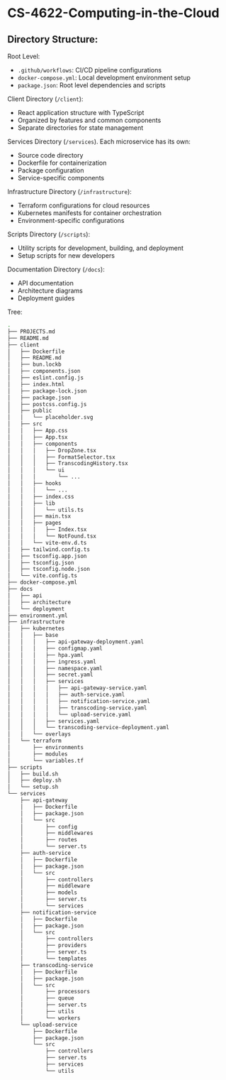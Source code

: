 # CS-4622-Computing-in-the-Cloud
## Directory Structure:
Root Level:
- `.github/workflows`: CI/CD pipeline configurations
- `docker-compose.yml`: Local development environment setup
- `package.json`: Root level dependencies and scripts

Client Directory (`/client`):
- React application structure with TypeScript
- Organized by features and common components
- Separate directories for state management

Services Directory (`/services`). Each microservice has its own:
- Source code directory
- Dockerfile for containerization
- Package configuration
- Service-specific components

Infrastructure Directory (`/infrastructure`):
- Terraform configurations for cloud resources
- Kubernetes manifests for container orchestration
- Environment-specific configurations

Scripts Directory (`/scripts`):
- Utility scripts for development, building, and deployment
- Setup scripts for new developers

Documentation Directory (`/docs`):
- API documentation
- Architecture diagrams
- Deployment guides

Tree:
```bash
.
├── PROJECTS.md
├── README.md
├── client
│   ├── Dockerfile
│   ├── README.md
│   ├── bun.lockb
│   ├── components.json
│   ├── eslint.config.js
│   ├── index.html
│   ├── package-lock.json
│   ├── package.json
│   ├── postcss.config.js
│   ├── public
│   │   └── placeholder.svg
│   ├── src
│   │   ├── App.css
│   │   ├── App.tsx
│   │   ├── components
│   │   │   ├── DropZone.tsx
│   │   │   ├── FormatSelector.tsx
│   │   │   ├── TranscodingHistory.tsx
│   │   │   └── ui
│   │   │       └── ...
│   │   ├── hooks
│   │   │   └── ...
│   │   ├── index.css
│   │   ├── lib
│   │   │   └── utils.ts
│   │   ├── main.tsx
│   │   ├── pages
│   │   │   ├── Index.tsx
│   │   │   └── NotFound.tsx
│   │   └── vite-env.d.ts
│   ├── tailwind.config.ts
│   ├── tsconfig.app.json
│   ├── tsconfig.json
│   ├── tsconfig.node.json
│   └── vite.config.ts
├── docker-compose.yml
├── docs
│   ├── api
│   ├── architecture
│   └── deployment
├── environment.yml
├── infrastructure
│   ├── kubernetes
│   │   ├── base
│   │   │   ├── api-gateway-deployment.yaml
│   │   │   ├── configmap.yaml
│   │   │   ├── hpa.yaml
│   │   │   ├── ingress.yaml
│   │   │   ├── namespace.yaml
│   │   │   ├── secret.yaml
│   │   │   ├── services
│   │   │   │   ├── api-gateway-service.yaml
│   │   │   │   ├── auth-service.yaml
│   │   │   │   ├── notification-service.yaml
│   │   │   │   ├── transcoding-service.yaml
│   │   │   │   └── upload-service.yaml
│   │   │   ├── services.yaml
│   │   │   └── transcoding-service-deployment.yaml
│   │   └── overlays
│   └── terraform
│       ├── environments
│       ├── modules
│       └── variables.tf
├── scripts
│   ├── build.sh
│   ├── deploy.sh
│   └── setup.sh
└── services
    ├── api-gateway
    │   ├── Dockerfile
    │   ├── package.json
    │   └── src
    │       ├── config
    │       ├── middlewares
    │       ├── routes
    │       └── server.ts
    ├── auth-service
    │   ├── Dockerfile
    │   ├── package.json
    │   └── src
    │       ├── controllers
    │       ├── middleware
    │       ├── models
    │       ├── server.ts
    │       └── services
    ├── notification-service
    │   ├── Dockerfile
    │   ├── package.json
    │   └── src
    │       ├── controllers
    │       ├── providers
    │       ├── server.ts
    │       └── templates
    ├── transcoding-service
    │   ├── Dockerfile
    │   ├── package.json
    │   └── src
    │       ├── processors
    │       ├── queue
    │       ├── server.ts
    │       ├── utils
    │       └── workers
    └── upload-service
        ├── Dockerfile
        ├── package.json
        └── src
            ├── controllers
            ├── server.ts
            ├── services
            └── utils
```